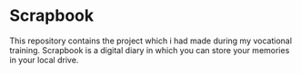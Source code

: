# Scrapbook
This repository contains the project which i had made during my vocational training. Scrapbook is a digital diary in which you can store your memories in your local drive.
